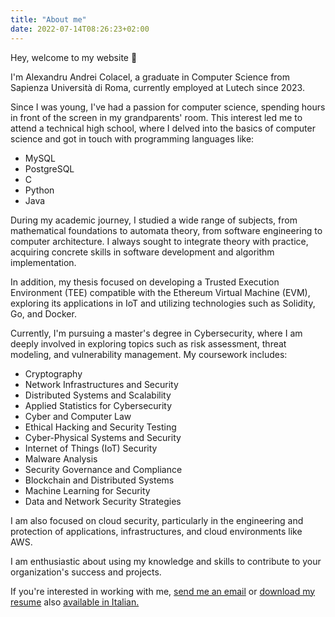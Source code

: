 ```yaml
---
title: "About me"
date: 2022-07-14T08:26:23+02:00
---
```


Hey, welcome to my website 👋

I'm Alexandru Andrei Colacel, a graduate in Computer Science from Sapienza Università di Roma, currently employed at Lutech since 2023.

Since I was young, I've had a passion for computer science, spending hours in front of the screen in my grandparents' room. This interest led me to attend a technical high school, where I delved into the basics of computer science and got in touch with programming languages like:
- MySQL
- PostgreSQL
- C
- Python
- Java

During my academic journey, I studied a wide range of subjects, from mathematical foundations to automata theory, from software engineering to computer architecture. I always sought to integrate theory with practice, acquiring concrete skills in software development and algorithm implementation.

In addition, my thesis focused on developing a Trusted Execution Environment (TEE) compatible with the Ethereum Virtual Machine (EVM), exploring its applications in IoT and utilizing technologies such as Solidity, Go, and Docker.

Currently, I'm pursuing a master's degree in Cybersecurity, where I am deeply involved in exploring topics such as risk assessment, threat modeling, and vulnerability management. My coursework includes:

- Cryptography
- Network Infrastructures and Security
- Distributed Systems and Scalability
- Applied Statistics for Cybersecurity
- Cyber and Computer Law
- Ethical Hacking and Security Testing
- Cyber-Physical Systems and Security
- Internet of Things (IoT) Security
- Malware Analysis
- Security Governance and Compliance
- Blockchain and Distributed Systems
- Machine Learning for Security
- Data and Network Security Strategies

I am also focused on cloud security, particularly in the engineering and protection of applications, infrastructures, and cloud environments like AWS.

I am enthusiastic about using my knowledge and skills to contribute to your organization's success and projects.


If you're interested in working with me, [send me an email](mailto:alexandruandrei.colacel@proton.me) or [download my resume](/resume/alexCV.pdf) also [available in Italian.](/resume/alexCVit.pdf)
